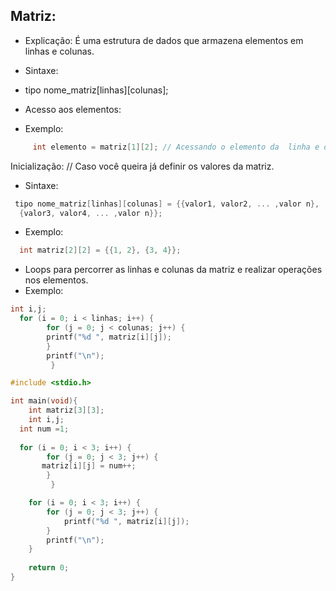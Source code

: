 ## Matriz:
- Explicação: É uma estrutura de dados que armazena elementos em linhas e colunas.

- Sintaxe:
- tipo nome_matriz[linhas][colunas];

- Acesso aos elementos:
- Exemplo:
``` c
     int elemento = matriz[1][2]; // Acessando o elemento da  linha e da coluna
```
Inicialização: // Caso você queira já definir os valores da matriz.
- Sintaxe:
``` c
 tipo nome_matriz[linhas][colunas] = {{valor1, valor2, ... ,valor n},
  {valor3, valor4, ... ,valor n}};
```
- Exemplo:
``` c
  int matriz[2][2] = {{1, 2}, {3, 4}}; 
```
- Loops para percorrer as linhas e colunas da matriz e realizar operações nos elementos.
- Exemplo:

``` c
int i,j;
  for (i = 0; i < linhas; i++) {
        for (j = 0; j < colunas; j++) {
        printf("%d ", matriz[i][j]);
        }
        printf("\n");
         }
```

``` c
#include <stdio.h>

int main(void){
	int matriz[3][3];
	int i,j;
  int num =1;
	
  for (i = 0; i < 3; i++) {
        for (j = 0; j < 3; j++) {
       matriz[i][j] = num++;
        }
         }	

	for (i = 0; i < 3; i++) {
		for (j = 0; j < 3; j++) {
			printf("%d ", matriz[i][j]);
		}
		printf("\n");
	}
	
	return 0;
}
```